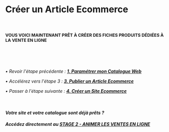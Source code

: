 # Créer un Article Ecommerce


<h4 >&nbsp;</h4>
<h4 ><span style="font-size: 10pt;">VOUS VOICI MAINTENANT PR&Ecirc;T &Agrave; CR&Eacute;ER DES FICHES PRODUITS D&Eacute;DI&Eacute;ES &Agrave; LA VENTE EN LIGNE</span></h4>
<p>&nbsp;</p>


<p>&nbsp;</p>
<p><em>&bull; Revoir l'&eacute;tape pr&eacute;c&eacute;dente :</em> <strong><span style="text-decoration: underline;"><em><a title="1. Param&eacute;trer&nbsp;mon Catalogue Web" href="/fr-fr/start/start-sellonline/default.md">1. Param&eacute;trer&nbsp;mon Catalogue Web</a></em></span></strong></p>
<p><em>&bull; Acc&eacute;l&eacute;rez vers l'&eacute;tape 3 : <span style="text-decoration: underline;"><strong><a title="3. Publier un Article Ecommerce" href="/fr-fr/start/start-sellonline/vldartweb.md">3. Publier un Article Ecommerce</a></strong></span></em></p>
<p><em>&bull; Passer &agrave; l'&eacute;tape suivante :</em>&nbsp;<em><a title="4. Cr&eacute;er un Site Ecommerce" href="/fr-fr/start/start-sellonline/editwebsite.md"><span style="text-decoration: underline;"><strong>4. Cr&eacute;er un Site Ecommerce</strong></span></a></em></p>
<p>&nbsp;</p>
<h4 ><em><span >Votre site et votre catalogue sont d&eacute;j&agrave; pr&ecirc;ts ?</span></em></h4>
<h4 ><em><span >Acc&eacute;dez directement au <strong><a title="STAGE 2 - ANIMER LES VENTES EN LIGNE" href="/animvente">STAGE 2 - ANIMER LES VENTES EN LIGNE</a></strong></span></em></h4>
<p >&nbsp;</p>

